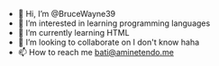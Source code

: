 - 👋 Hi, I’m @BruceWayne39
- 👀 I’m interested in learning programming languages
- 🌱 I’m currently learning HTML
- 💞️ I’m looking to collaborate on I don't know haha
- 📫 How to reach me bati@aminetendo.me

<!---
BruceWayne39/BruceWayne39 is a ✨ special ✨ repository because its `README.md` (this file) appears on your GitHub profile.
You can click the Preview link to take a look at your changes.
--->
